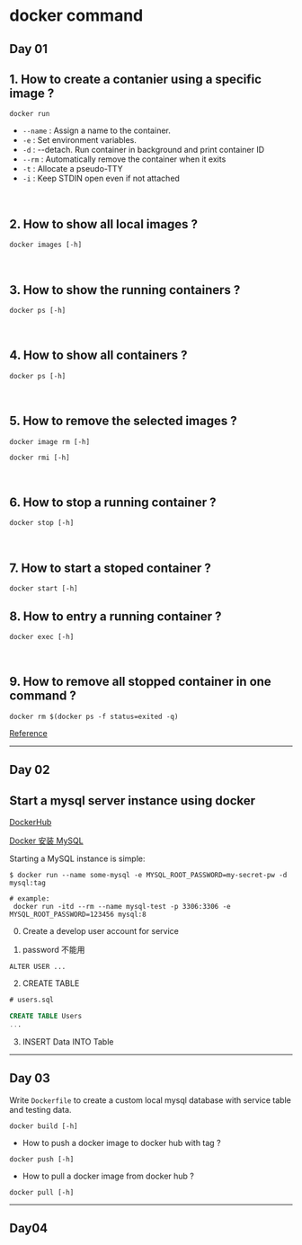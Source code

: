 
# docker command

## Day 01

## 1. How to create a contanier using a specific image ?
```
docker run 
```

* `--name` : Assign a name to the container.
* `-e` : Set environment variables.
* `-d` :  --detach. Run container in background and print container ID
* `--rm` : Automatically remove the container when it exits
* `-t` : Allocate a pseudo-TTY
* `-i` : Keep STDIN open even if not attached

<br>

## 2. How to show all local images ?
```
docker images [-h]
```

<br>

## 3. How to show the running containers ?
```
docker ps [-h]
```

<br>

## 4. How to show all containers ?
```
docker ps [-h]
```

<br>

## 5. How to remove the selected images ?
```
docker image rm [-h]

docker rmi [-h]
```

<br>

## 6. How to stop a running container ?

```
docker stop [-h]
```

<br>

## 7. How to start a stoped container ?
```
docker start [-h]
```

## 8. How to entry a running container ?
```
docker exec [-h]
```

<br>

## 9. How to remove all stopped container in one command ?
```
docker rm $(docker ps -f status=exited -q)  
```
[Reference](https://docs.docker.com/engine/reference/commandline/rm/#remove-all-stopped-containers)

---

## Day 02

## Start a mysql server instance using docker

[DockerHub](https://hub.docker.com/_/mysql)

[Docker 安装 MySQL](https://www.runoob.com/docker/docker-install-mysql.html)


Starting a MySQL instance is simple:

```
$ docker run --name some-mysql -e MYSQL_ROOT_PASSWORD=my-secret-pw -d mysql:tag

# example:
 docker run -itd --rm --name mysql-test -p 3306:3306 -e MYSQL_ROOT_PASSWORD=123456 mysql:8
```

0. Create a develop user account for service

1. password 不能用
```
ALTER USER ...
```

2. CREATE TABLE 
```sql
# users.sql

CREATE TABLE Users
...
```

3. INSERT Data INTO Table


---
## Day 03

Write `Dockerfile` to create a custom local mysql database with service table and testing data.


```
docker build [-h]
```


* How to push a docker image to docker hub with tag ?
```
docker push [-h]
```

* How to pull a docker image from docker hub ?
```
docker pull [-h]
```


---

## Day04

